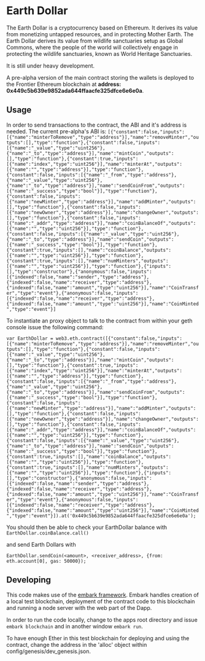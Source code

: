 # Earth Dollar

The Earth Dollar is a cryptocurrency based on Ethereum.
It derives its value from monetizing untapped resources, and in protecting Mother Earth. The Earth Dollar derives its value from wildlife sanctuaries setup as Global Commons, where the people of the world will collectively engage in protecting the wildlife sanctuaries, known as World Heritage Sanctuaries.

It is still under heavy development.

A pre-alpha version of the main contract storing the wallets is deployed to the
Frontier Ethereum blockchain at **address: 0x449c5b639e9852ada644ffaacfe325dfce6e6e0a**.

## Usage

In order to send transactions to the contract, the ABI and it's address is needed.
The current pre-alpha's ABI is:
`[{"constant":false,"inputs":[{"name":"minterToRemove","type":"address"}],"name":"removeMinter","outputs":[],"type":"function"},{"constant":false,"inputs":[{"name":"_value","type":"uint256"},{"name":"_to","type":"address"}],"name":"mintCoin","outputs":[],"type":"function"},{"constant":true,"inputs":[{"name":"index","type":"uint256"}],"name":"minterAt","outputs":[{"name":"","type":"address"}],"type":"function"},{"constant":false,"inputs":[{"name":"_from","type":"address"},{"name":"_value","type":"uint256"},{"name":"_to","type":"address"}],"name":"sendCoinFrom","outputs":[{"name":"_success","type":"bool"}],"type":"function"},{"constant":false,"inputs":[{"name":"newMinter","type":"address"}],"name":"addMinter","outputs":[],"type":"function"},{"constant":false,"inputs":[{"name":"newOwner","type":"address"}],"name":"changeOwner","outputs":[],"type":"function"},{"constant":false,"inputs":[{"name":"_addr","type":"address"}],"name":"coinBalanceOf","outputs":[{"name":"","type":"uint256"}],"type":"function"},{"constant":false,"inputs":[{"name":"_value","type":"uint256"},{"name":"_to","type":"address"}],"name":"sendCoin","outputs":[{"name":"_success","type":"bool"}],"type":"function"},{"constant":true,"inputs":[],"name":"coinBalance","outputs":[{"name":"","type":"uint256"}],"type":"function"},{"constant":true,"inputs":[],"name":"numMinters","outputs":[{"name":"","type":"uint256"}],"type":"function"},{"inputs":[],"type":"constructor"},{"anonymous":false,"inputs":[{"indexed":false,"name":"sender","type":"address"},{"indexed":false,"name":"receiver","type":"address"},{"indexed":false,"name":"amount","type":"uint256"}],"name":"CoinTransfer","type":"event"},{"anonymous":false,"inputs":[{"indexed":false,"name":"receiver","type":"address"},{"indexed":false,"name":"amount","type":"uint256"}],"name":"CoinMinted","type":"event"}]`

To instantiate an proxy object to talk to the contract from within your geth console
issue the following command:

`var EarthDollar = web3.eth.contract([{"constant":false,"inputs":[{"name":"minterToRemove","type":"address"}],"name":"removeMinter","outputs":[],"type":"function"},{"constant":false,"inputs":[{"name":"_value","type":"uint256"},{"name":"_to","type":"address"}],"name":"mintCoin","outputs":[],"type":"function"},{"constant":true,"inputs":[{"name":"index","type":"uint256"}],"name":"minterAt","outputs":[{"name":"","type":"address"}],"type":"function"},{"constant":false,"inputs":[{"name":"_from","type":"address"},{"name":"_value","type":"uint256"},{"name":"_to","type":"address"}],"name":"sendCoinFrom","outputs":[{"name":"_success","type":"bool"}],"type":"function"},{"constant":false,"inputs":[{"name":"newMinter","type":"address"}],"name":"addMinter","outputs":[],"type":"function"},{"constant":false,"inputs":[{"name":"newOwner","type":"address"}],"name":"changeOwner","outputs":[],"type":"function"},{"constant":false,"inputs":[{"name":"_addr","type":"address"}],"name":"coinBalanceOf","outputs":[{"name":"","type":"uint256"}],"type":"function"},{"constant":false,"inputs":[{"name":"_value","type":"uint256"},{"name":"_to","type":"address"}],"name":"sendCoin","outputs":[{"name":"_success","type":"bool"}],"type":"function"},{"constant":true,"inputs":[],"name":"coinBalance","outputs":[{"name":"","type":"uint256"}],"type":"function"},{"constant":true,"inputs":[],"name":"numMinters","outputs":[{"name":"","type":"uint256"}],"type":"function"},{"inputs":[],"type":"constructor"},{"anonymous":false,"inputs":[{"indexed":false,"name":"sender","type":"address"},{"indexed":false,"name":"receiver","type":"address"},{"indexed":false,"name":"amount","type":"uint256"}],"name":"CoinTransfer","type":"event"},{"anonymous":false,"inputs":[{"indexed":false,"name":"receiver","type":"address"},{"indexed":false,"name":"amount","type":"uint256"}],"name":"CoinMinted","type":"event"}]).at('0x449c5b639e9852ada644ffaacfe325dfce6e6e0a');`

You should then be able to check your EarthDollar balance with
`EarthDollar.coinBalance.call()`

and send Earth Dollars with

`EarthDollar.sendCoin(<amount>, <receiver_address>, {from: eth.account[0], gas: 50000});`

## Developing

This code makes use of the [embark framework](https://github.com/iurimatias/embark-framework). Embark handles creation of a local test blockchain, deployment of the contract code to this blockchain and running a node server with the web part of the Dapp.

In order to run the code locally, change to the apps root directory and issue
`embark blockchain`
and in another window
`embark run`.

To have enough Ether in this test blockchain for deploying and using the contract, change the address in the 'alloc' object within config/genesis/dev_genesis.json.